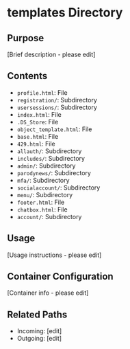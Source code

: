 
# templates Directory

## Purpose
[Brief description - please edit]

## Contents
- `profile.html`: File
- `registration/`: Subdirectory
- `usersessions/`: Subdirectory
- `index.html`: File
- `.DS_Store`: File
- `object_template.html`: File
- `base.html`: File
- `429.html`: File
- `allauth/`: Subdirectory
- `includes/`: Subdirectory
- `admin/`: Subdirectory
- `parodynews/`: Subdirectory
- `mfa/`: Subdirectory
- `socialaccount/`: Subdirectory
- `menu/`: Subdirectory
- `footer.html`: File
- `chatbox.html`: File
- `account/`: Subdirectory

## Usage
[Usage instructions - please edit]

## Container Configuration
[Container info - please edit]

## Related Paths
- Incoming: [edit]
- Outgoing: [edit]
